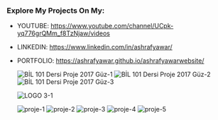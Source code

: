 ### Explore My Projects On My:
  - YOUTUBE: https://www.youtube.com/channel/UCpk-yq776grQMm_f8TzNjaw/videos
  - LINKEDIN: https://www.linkedin.com/in/ashrafyawar/
  - PORTFOLIO: https://ashrafyawar.github.io/ashrafyawarwebsite/
  
  
      ![BİL 101 Dersi Proje 2017 Güz-1](https://user-images.githubusercontent.com/32710632/202821684-3aff2dbf-ff40-4c19-966f-35b65c6b64c5.jpg)
      ![BİL 101 Dersi Proje 2017 Güz-2](https://user-images.githubusercontent.com/32710632/202821689-1d3c3092-a8ff-4592-9cb2-1359b920c41b.jpg)
      ![BİL 101 Dersi Proje 2017 Güz-3](https://user-images.githubusercontent.com/32710632/202821691-4e1d4409-e728-419a-9535-cb0eb757e029.jpg)

      ![LOGO 3-1](https://user-images.githubusercontent.com/32710632/202821745-4fd6efe9-d14c-4ad9-9576-a34b0c7e9aa1.jpg)

      ![proje-1](https://user-images.githubusercontent.com/32710632/202821779-a2bba432-e807-49f2-a50c-6f046d979714.jpg)
      ![proje-2](https://user-images.githubusercontent.com/32710632/202821782-bf873e74-d6ba-4c7b-94f9-77a7d287d924.jpg)
      ![proje-3](https://user-images.githubusercontent.com/32710632/202821783-350c5872-3329-45df-837b-4a3982ae18d5.jpg)
      ![proje-4](https://user-images.githubusercontent.com/32710632/202821790-cec66c26-6d25-4066-98a2-15ef2dbd70f7.jpg)
      ![proje-5](https://user-images.githubusercontent.com/32710632/202821791-79d42cec-3883-4df7-9bb7-e0652ef23376.jpg)
